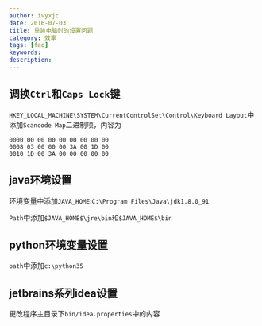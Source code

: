```yaml
---
author: ivyxjc
date: 2016-07-03
title: 重装电脑时的设置问题
category: 效率
tags: [faq]
keywords:
description:
---
```



## 调换`Ctrl`和`Caps Lock`键
`HKEY_LOCAL_MACHINE\SYSTEM\CurrentControlSet\Control\Keyboard Layout`中添加`Scancode Map`二进制项，内容为

```
0000 00 00 00 00 00 00 00 00
0008 03 00 00 00 3A 00 1D 00
0010 1D 00 3A 00 00 00 00 00
```

## java环境设置

环境变量中添加`JAVA_HOME`:`C:\Program Files\Java\jdk1.8.0_91`

`Path`中添加`$JAVA_HOME$\jre\bin`和`$JAVA_HOME$\bin`

## python环境变量设置
`path`中添加`c:\python35`

## jetbrains系列idea设置

更改程序主目录下`bin/idea.properties`中的内容
